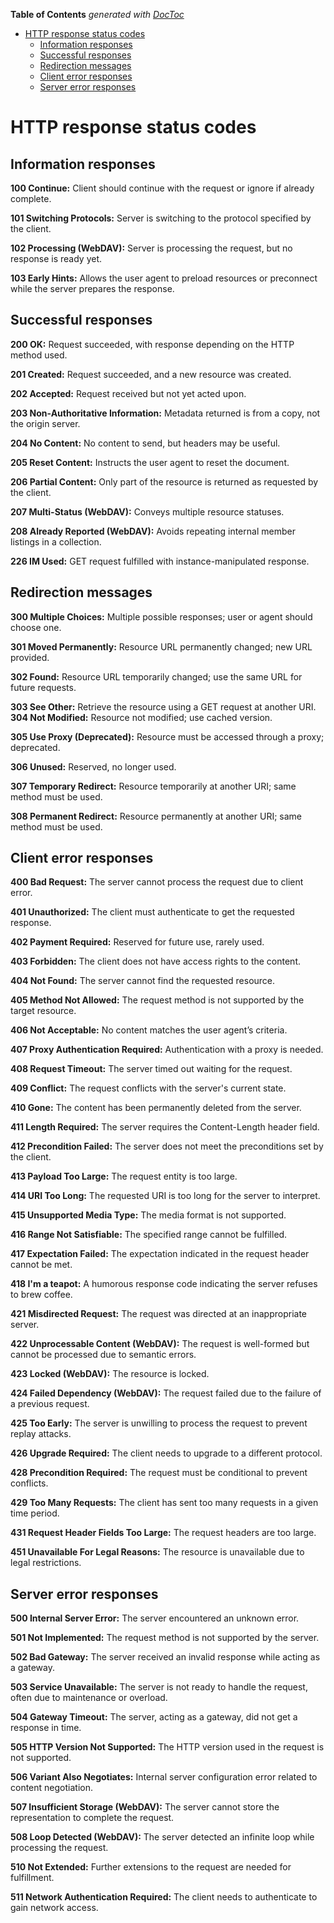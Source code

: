 <!-- START doctoc generated TOC please keep comment here to allow auto update -->
<!-- DON'T EDIT THIS SECTION, INSTEAD RE-RUN doctoc TO UPDATE -->
**Table of Contents**  *generated with [DocToc](https://github.com/thlorenz/doctoc)*

- [HTTP response status codes](#http-response-status-codes)
  - [Information responses](#information-responses)
  - [Successful responses](#successful-responses)
  - [Redirection messages](#redirection-messages)
  - [Client error responses](#client-error-responses)
  - [Server error responses](#server-error-responses)

<!-- END doctoc generated TOC please keep comment here to allow auto update -->

# HTTP response status codes

## Information responses

**100 Continue:** Client should continue with the request or ignore if already complete.

**101 Switching Protocols:** Server is switching to the protocol specified by the client.

**102 Processing (WebDAV):**  Server is processing the request, but no response is ready yet.

**103 Early Hints:** Allows the user agent to preload resources or preconnect while the server prepares the response.

## Successful responses

**200 OK:** Request succeeded, with response depending on the HTTP method used.

**201 Created:** Request succeeded, and a new resource was created.

**202 Accepted:** Request received but not yet acted upon.

**203 Non-Authoritative Information:** Metadata returned is from a copy, not the origin server.

**204 No Content:** No content to send, but headers may be useful.

**205 Reset Content:** Instructs the user agent to reset the document.

**206 Partial Content:** Only part of the resource is returned as requested by the client.

**207 Multi-Status (WebDAV):** Conveys multiple resource statuses.

**208 Already Reported (WebDAV):** Avoids repeating internal member listings in a collection.

**226 IM Used:** GET request fulfilled with instance-manipulated response.

## Redirection messages
**300 Multiple Choices:** Multiple possible responses; user or agent should choose one.

**301 Moved Permanently:** Resource URL permanently changed; new URL provided.

**302 Found:** Resource URL temporarily changed; use the same URL for future requests.

**303 See Other:** Retrieve the resource using a GET request at another URI.
**304 Not Modified:** Resource not modified; use cached version.

**305 Use Proxy (Deprecated):** Resource must be accessed through a proxy; deprecated.

**306 Unused:** Reserved, no longer used.

**307 Temporary Redirect:** Resource temporarily at another URI; same method must be used.

**308 Permanent Redirect:** Resource permanently at another URI; same method must be used.

## Client error responses
**400 Bad Request:** The server cannot process the request due to client error.

**401 Unauthorized:** The client must authenticate to get the requested response.

**402 Payment Required:** Reserved for future use, rarely used.

**403 Forbidden:** The client does not have access rights to the content.

**404 Not Found:** The server cannot find the requested resource.

**405 Method Not Allowed:** The request method is not supported by the target resource.

**406 Not Acceptable:** No content matches the user agent’s criteria.

**407 Proxy Authentication Required:** Authentication with a proxy is needed.

**408 Request Timeout:** The server timed out waiting for the request.

**409 Conflict:** The request conflicts with the server's current state.

**410 Gone:** The content has been permanently deleted from the server.

**411 Length Required:** The server requires the Content-Length header field.

**412 Precondition Failed:** The server does not meet the preconditions set by the client.

**413 Payload Too Large:** The request entity is too large.

**414 URI Too Long:** The requested URI is too long for the server to interpret.

**415 Unsupported Media Type:** The media format is not supported.

**416 Range Not Satisfiable:** The specified range cannot be fulfilled.

**417 Expectation Failed:** The expectation indicated in the request header cannot be met.

**418 I'm a teapot:** A humorous response code indicating the server refuses to brew coffee.

**421 Misdirected Request:** The request was directed at an inappropriate server.

**422 Unprocessable Content (WebDAV):** The request is well-formed but cannot be processed due to semantic errors.

**423 Locked (WebDAV):** The resource is locked.

**424 Failed Dependency (WebDAV):** The request failed due to the failure of a previous request.

**425 Too Early:** The server is unwilling to process the request to prevent replay attacks.

**426 Upgrade Required:** The client needs to upgrade to a different protocol.

**428 Precondition Required:** The request must be conditional to prevent conflicts.

**429 Too Many Requests:** The client has sent too many requests in a given time period.

**431 Request Header Fields Too Large:** The request headers are too large.

**451 Unavailable For Legal Reasons:** The resource is unavailable due to legal restrictions.

## Server error responses
**500 Internal Server Error:** The server encountered an unknown error.

**501 Not Implemented:** The request method is not supported by the server.

**502 Bad Gateway:** The server received an invalid response while acting as a gateway.

**503 Service Unavailable:** The server is not ready to handle the request, often due to maintenance or overload.

**504 Gateway Timeout:** The server, acting as a gateway, did not get a response in time.

**505 HTTP Version Not Supported:** The HTTP version used in the request is not supported.

**506 Variant Also Negotiates:** Internal server configuration error related to content negotiation.

**507 Insufficient Storage (WebDAV):** The server cannot store the representation to complete the request.

**508 Loop Detected (WebDAV):** The server detected an infinite loop while processing the request.

**510 Not Extended:** Further extensions to the request are needed for fulfillment.

**511 Network Authentication Required:** The client needs to authenticate to gain network access.





